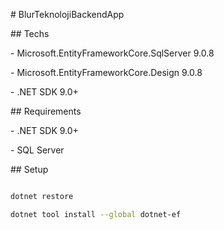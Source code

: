 ﻿\# BlurTeknolojiBackendApp



\## Techs

\- Microsoft.EntityFrameworkCore.SqlServer 9.0.8

\- Microsoft.EntityFrameworkCore.Design 9.0.8

\- .NET SDK 9.0+



\## Requirements

\- .NET SDK 9.0+

\- SQL Server 



\## Setup

```bash

dotnet restore

dotnet tool install --global dotnet-ef





